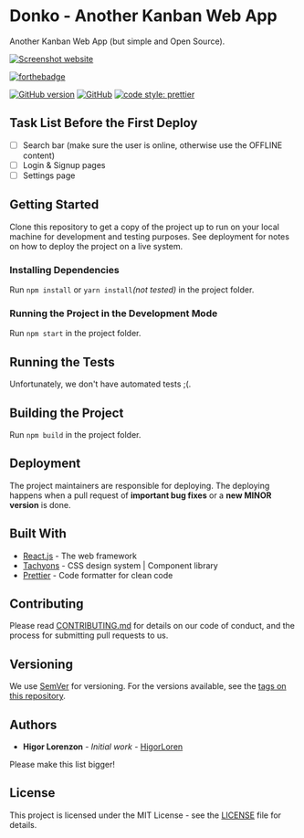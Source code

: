 # Donko - Another Kanban Web App

Another Kanban Web App (but simple and Open Source).

[![Screenshot website](https://github.com/HigorLoren/donko/tree/master/.github/readme-banner.jpg?raw=true)](https://higorloren.github.io/donko/)

[![forthebadge](https://forthebadge.com/images/badges/made-with-javascript.svg)](https://forthebadge.com)

[![GitHub version](https://badge.fury.io/gh/HigorLoren%2Fdonko.png)](https://badge.fury.io/gh/HigorLoren%2Fdonko)
[![GitHub](https://img.shields.io/github/license/higorloren/donko.svg?style=plastic)](https://github.com/HigorLoren/donko/blob/master/LICENSE)
[![code style: prettier](https://img.shields.io/badge/code_style-prettier-ff69b4.png?style=plastic)](https://github.com/prettier/prettier)

## Task List Before the First Deploy

- [ ] Search bar (make sure the user is online, otherwise use the OFFLINE content)
- [ ] Login & Signup pages
- [ ] Settings page

## Getting Started

Clone this repository to get a copy of the project up to run on your local machine for development and testing purposes. See deployment for notes on how to deploy the project on a live system.

### Installing Dependencies

Run `npm install` or `yarn install`_(not tested)_ in the project folder.

### Running the Project in the Development Mode

Run `npm start` in the project folder.

## Running the Tests

Unfortunately, we don't have automated tests ;(.

## Building the Project

Run `npm build` in the project folder.

## Deployment

The project maintainers are responsible for deploying. The deploying happens when a pull request of **important bug fixes** or a **new MINOR version** is done.

## Built With

- [React.js](https://reactjs.org/) - The web framework
- [Tachyons](http://tachyons.io/) - CSS design system | Component library
- [Prettier](https://prettier.io/) - Code formatter for clean code

## Contributing

Please read [CONTRIBUTING.md](CONTRIBUTING.md) for details on our code of conduct, and the process for submitting pull requests to us.

## Versioning

We use [SemVer](http://semver.org/) for versioning. For the versions available, see the [tags on this repository](https://github.com/HigorLoren/donko/tags).

## Authors

- **Higor Lorenzon** - _Initial work_ - [HigorLoren](https://github.com/HigorLoren)

Please make this list bigger!

## License

This project is licensed under the MIT License - see the [LICENSE](LICENSE) file for details.
